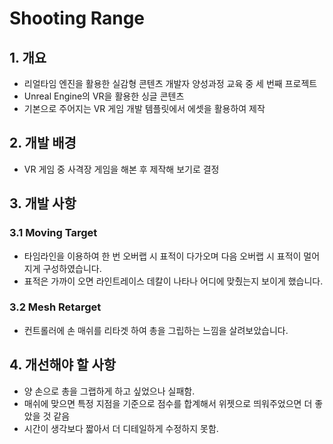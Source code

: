 # Shooting Range

## 1. 개요
 
* 리얼타임 엔진을 활용한 실감형 콘텐츠 개발자 양성과정 교육 중 세 번째 프로젝트
* Unreal Engine의 VR을 활용한 싱글 콘텐츠
* 기본으로 주어지는 VR 게임 개발 템플릿에서 에셋을 활용하여 제작

## 2. 개발 배경
* VR 게임 중 사격장 게임을 해본 후 제작해 보기로 결정

## 3. 개발 사항 

### 3.1 Moving Target
* 타임라인을 이용하여 한 번 오버랩 시 표적이 다가오며 다음 오버랩 시 표적이 멀어지게 구성하였습니다.
* 표적은 가까이 오면 라인트레이스 데칼이 나타나 어디에 맞췄는지 보이게 했습니다.

### 3.2 Mesh Retarget
* 컨트롤러에 손 매쉬를 리타겟 하여 총을 그립하는 느낌을 살려보았습니다.

## 4. 개선해야 할 사항
* 양 손으로 총을 그랩하게 하고 싶었으나 실패함.
* 매쉬에 맞으면 특정 지점을 기준으로 점수를 합계해서 위젯으로 띄워주었으면 더 좋았을 것 같음
* 시간이 생각보다 짧아서 더 디테일하게 수정하지 못함.
